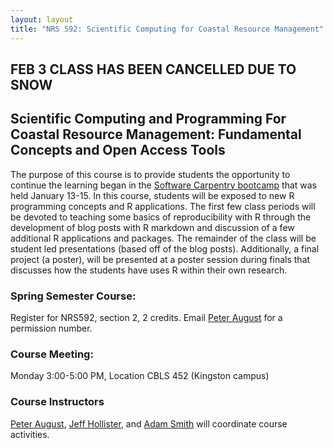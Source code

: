 ```yaml
---
layout: layout
title: "NRS 592: Scientific Computing for Coastal Resource Management"
---
```

<section class="content">

# FEB 3 CLASS HAS BEEN CANCELLED DUE TO SNOW #

## Scientific Computing and Programming For Coastal Resource Management: Fundamental Concepts and Open Access Tools

The purpose of this course is to provide students the opportunity to continue the learning began in the [Software Carpentry bootcamp](https://iglpdc.github.com/2014-01-13-uri) that was held January 13-15.  In this course, students will be exposed to new R programming concepts and R applications.  The first few class periods will be devoted to teaching some basics of reproducibility with R through the development of blog posts with R markdown and discussion of a few additional R applications and packages.  The remainder of the class will be student led presentations (based off of the blog posts).  Additionally, a final project (a poster), will be presented at a poster session during finals that discusses how the students have uses R within their own research.
 
### Spring Semester Course: 
Register for NRS592, section 2, 2 credits. Email [Peter August](mailto:pete@edc.uri.edu) for a permission number. 
### Course Meeting: 
Monday 3:00-5:00 PM, Location CBLS 452 (Kingston campus)
### Course Instructors
[Peter August](mailto:pete@edc.uri.edu), [Jeff Hollister](mailto:hollister.jeff@epa.gov), and [Adam Smith](mailto:adamsmith@my.uri.edu) will coordinate course activities.
</section>
